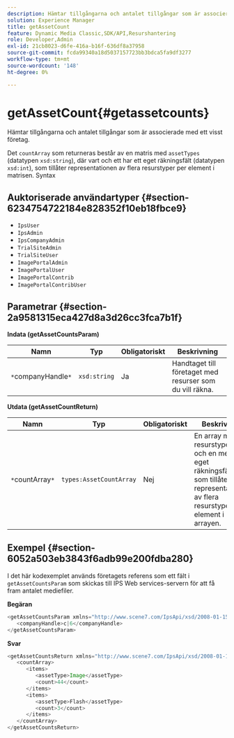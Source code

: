 ```yaml
---
description: Hämtar tillgångarna och antalet tillgångar som är associerade med ett visst företag.
solution: Experience Manager
title: getAssetCount
feature: Dynamic Media Classic,SDK/API,Resurshantering
role: Developer,Admin
exl-id: 21cb8023-d6fe-416a-b16f-636df8a37958
source-git-commit: fcda99340a18d5037157723bb3bdca5fa9df3277
workflow-type: tm+mt
source-wordcount: '148'
ht-degree: 0%

---
```


# getAssetCount{#getassetcounts}

Hämtar tillgångarna och antalet tillgångar som är associerade med ett visst företag.

Det `countArray` som returneras består av en matris med `assetTypes` (datatypen `xsd:string`), där vart och ett har ett eget räkningsfält (datatypen `xsd:int`), som tillåter representationen av flera resurstyper per element i matrisen.
Syntax

## Auktoriserade användartyper {#section-6234754722184e828352f10eb18fbce9}

* `IpsUser`
* `IpsAdmin`
* `IpsCompanyAdmin`
* `TrialSiteAdmin`
* `TrialSiteUser`
* `ImagePortalAdmin`
* `ImagePortalUser`
* `ImagePortalContrib`
* `ImagePortalContribUser`

## Parametrar {#section-2a9581315eca427d8a3d26cc3fca7b1f}

**Indata (getAssetCountsParam)**

| Namn | Typ | Obligatoriskt | Beskrivning |
|---|---|---|---|
| `*`companyHandle`*` | `xsd:string` | Ja | Handtaget till företaget med resurser som du vill räkna. |

**Utdata (getAssetCountReturn)**

| Namn | Typ | Obligatoriskt | Beskrivning |
|---|---|---|---|
| `*`countArray`*` | `types:AssetCountArray` | Nej | En array med resurstyper, var och en med ett eget räkningsfält, som tillåter representationen av flera resurstyper per element i arrayen. |

## Exempel {#section-6052a503eb3843f6adb99e200fdba280}

I det här kodexemplet används företagets referens som ett fält i `getAssetCountsParam` som skickas till IPS Web services-servern för att få fram antalet mediefiler.

**Begäran**

```java
<getAssetCountsParam xmlns="http://www.scene7.com/IpsApi/xsd/2008-01-15">
   <companyHandle>c|6</companyHandle>
</getAssetCountsParam>
```

**Svar**

```java
<getAssetCountsReturn xmlns="http://www.scene7.com/IpsApi/xsd/2008-01-15">
   <countArray>
      <items>
         <assetType>Image</assetType>
         <count>44</count>
      </items>
      <items>
         <assetType>Flash</assetType>
         <count>3</count>
      </items>
   </countArray>
</getAssetCountsReturn>
```
